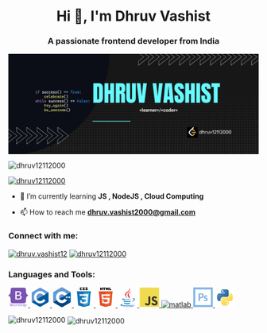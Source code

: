 <h1 align="center">Hi 👋, I'm Dhruv Vashist</h1>
<h3 align="center">A passionate frontend developer from India</h3>
<img align="center" widht="40px" alt="coding" src="https://github.com/dhruv12112000/dhruv12112000/blob/main/Black%20and%20Blue%20Modern%20Action%20Gaming%20Livestream%20Twitch%20Banner.png">
<p align="left"> <img src="https://komarev.com/ghpvc/?username=dhruv12112000&label=Profile%20views&color=0e75b6&style=flat" alt="dhruv12112000" /> </p>

<p align="left"> <a href="https://github.com/ryo-ma/github-profile-trophy"><img src="https://github-profile-trophy.vercel.app/?username=dhruv12112000" alt="dhruv12112000" /></a> </p>

- 🌱 I’m currently learning **JS , NodeJS , Cloud Computing**

- 📫 How to reach me **dhruv.vashist2000@gmail.com**

<h3 align="left">Connect with me:</h3>
<p align="left">
<a href="https://instagram.com/dhruv.vashist12" target="blank"><img align="center" src="https://raw.githubusercontent.com/rahuldkjain/github-profile-readme-generator/master/src/images/icons/Social/instagram.svg" alt="dhruv.vashist12" height="30" width="40" /></a>
<a href="https://www.leetcode.com/dhruv12112000" target="blank"><img align="center" src="https://raw.githubusercontent.com/rahuldkjain/github-profile-readme-generator/master/src/images/icons/Social/leet-code.svg" alt="dhruv12112000" height="30" width="40" /></a>
</p>

<h3 align="left">Languages and Tools:</h3>
<p align="left"> <a href="https://getbootstrap.com" target="_blank" rel="noreferrer"> <img src="https://raw.githubusercontent.com/devicons/devicon/master/icons/bootstrap/bootstrap-plain-wordmark.svg" alt="bootstrap" width="40" height="40"/> </a> <a href="https://www.cprogramming.com/" target="_blank" rel="noreferrer"> <img src="https://raw.githubusercontent.com/devicons/devicon/master/icons/c/c-original.svg" alt="c" width="40" height="40"/> </a> <a href="https://www.w3schools.com/cpp/" target="_blank" rel="noreferrer"> <img src="https://raw.githubusercontent.com/devicons/devicon/master/icons/cplusplus/cplusplus-original.svg" alt="cplusplus" width="40" height="40"/> </a> <a href="https://www.w3schools.com/css/" target="_blank" rel="noreferrer"> <img src="https://raw.githubusercontent.com/devicons/devicon/master/icons/css3/css3-original-wordmark.svg" alt="css3" width="40" height="40"/> </a> <a href="https://www.w3.org/html/" target="_blank" rel="noreferrer"> <img src="https://raw.githubusercontent.com/devicons/devicon/master/icons/html5/html5-original-wordmark.svg" alt="html5" width="40" height="40"/> </a> <a href="https://www.java.com" target="_blank" rel="noreferrer"> <img src="https://raw.githubusercontent.com/devicons/devicon/master/icons/java/java-original.svg" alt="java" width="40" height="40"/> </a> <a href="https://developer.mozilla.org/en-US/docs/Web/JavaScript" target="_blank" rel="noreferrer"> <img src="https://raw.githubusercontent.com/devicons/devicon/master/icons/javascript/javascript-original.svg" alt="javascript" width="40" height="40"/> </a> <a href="https://www.mathworks.com/" target="_blank" rel="noreferrer"> <img src="https://upload.wikimedia.org/wikipedia/commons/2/21/Matlab_Logo.png" alt="matlab" width="40" height="40"/> </a> <a href="https://www.photoshop.com/en" target="_blank" rel="noreferrer"> <img src="https://raw.githubusercontent.com/devicons/devicon/master/icons/photoshop/photoshop-line.svg" alt="photoshop" width="40" height="40"/> </a> <a href="https://www.python.org" target="_blank" rel="noreferrer"> <img src="https://raw.githubusercontent.com/devicons/devicon/master/icons/python/python-original.svg" alt="python" width="40" height="40"/> </a> 
 

<p><img align="left" src="https://github-readme-stats.vercel.app/api/top-langs?username=dhruv12112000&show_icons=true&locale=en&layout=compact" alt="dhruv12112000" /></p>

<p>&nbsp;<img align="center" src="https://github-readme-stats.vercel.app/api?username=dhruv12112000&show_icons=true&locale=en" alt="dhruv12112000" /></p>
